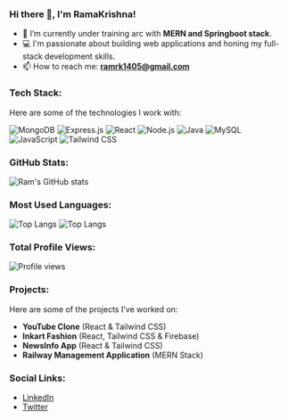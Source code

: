 ### Hi there 👋, I'm RamaKrishna!

- 🔭 I’m currently under training arc with **MERN and Springboot stack**.
- 💻 I'm passionate about building web applications and honing my full-stack development skills.
- 📫 How to reach me: **ramrk1405@gmail.com**

### Tech Stack:
Here are some of the technologies I work with:

![MongoDB](https://img.shields.io/badge/-MongoDB-47A248?style=for-the-badge&logo=mongodb&logoColor=white)
![Express.js](https://img.shields.io/badge/-Express.js-000000?style=for-the-badge&logo=express&logoColor=white)
![React](https://img.shields.io/badge/-React-61DAFB?style=for-the-badge&logo=react&logoColor=white)
![Node.js](https://img.shields.io/badge/-Node.js-339933?style=for-the-badge&logo=node.js&logoColor=white)
![Java](https://img.shields.io/badge/-Java-007396?style=for-the-badge&logo=java&logoColor=white)
![MySQL](https://img.shields.io/badge/-MySQL-4479A1?style=for-the-badge&logo=mysql&logoColor=white)
![JavaScript](https://img.shields.io/badge/-JavaScript-F7DF1E?style=for-the-badge&logo=javascript&logoColor=black)
![Tailwind CSS](https://img.shields.io/badge/-TailwindCSS-38B2AC?style=for-the-badge&logo=tailwind-css&logoColor=white)

### GitHub Stats:
![Ram's GitHub stats](https://github-readme-stats.vercel.app/api?username=Ram-1405&show_icons=true&theme=radical)

### Most Used Languages:
![Top Langs](https://github-readme-stats.vercel.app/api/top-langs/?username=Ram-1405&layout=compact&theme=radical&token=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)
![Top Langs](https://github-readme-stats.vercel.app/api/top-langs/?username=Ram-1405&layout=compact&theme=radical&cache_seconds=1800)


### Total Profile Views:
![Profile views](https://komarev.com/ghpvc/?username=Ram-1405&color=blue)

### Projects:
Here are some of the projects I've worked on:
- **YouTube Clone** (React & Tailwind CSS)
- **Inkart Fashion** (React, Tailwind CSS & Firebase)
- **NewsInfo App** (React & Tailwind CSS)
- **Railway Management Application** (MERN Stack)

### Social Links:
- [LinkedIn](https://www.linkedin.com/in/ram-krishna-22655b225?utm_source=share&utm_campaign=share_via&utm_content=profile&utm_medium=android_app)
- [Twitter](https://x.com/ram_rk1405?t=-Ri_q3kVMvV1fky2QaNuJA&s=09)

